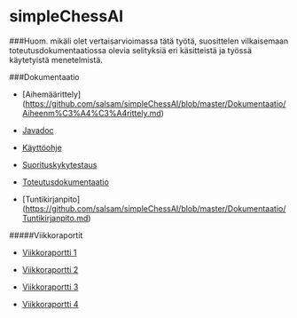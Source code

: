 # simpleChessAI

###Huom. mikäli olet vertaisarvioimassa tätä työtä, suosittelen vilkaisemaan toteutusdokumentaatiossa olevia selityksiä eri käsitteistä ja työssä käytetyistä menetelmistä.

###Dokumentaatio
- [Aihemäärittely] (https://github.com/salsam/simpleChessAI/blob/master/Dokumentaatio/Aiheenm%C3%A4%C3%A4rittely.md) 

- [Javadoc](https://htmlpreview.github.io/?https://github.com/salsam/simpleChessAI/blob/master/Dokumentaatio/site/apidocs/index.html)

- [Käyttöohje](https://github.com/salsam/simpleChessAI/blob/master/K%C3%A4ytt%C3%B6ohje.md)
 
- [Suorituskykytestaus](https://github.com/salsam/simpleChessAI/blob/master/Dokumentaatio/Suorituskykytestaus.md)

- [Toteutusdokumentaatio](https://github.com/salsam/simpleChessAI/blob/master/Dokumentaatio/Toteutusdokumentti.md)

- [Tuntikirjanpito] (https://github.com/salsam/simpleChessAI/blob/master/Dokumentaatio/Tuntikirjanpito.md)

#####Viikkoraportit

- [Viikkoraportti 1](https://github.com/salsam/simpleChessAI/blob/master/Dokumentaatio/Viikkoraportti%201.md)

- [Viikkoraportti 2](https://github.com/salsam/simpleChessAI/blob/master/Dokumentaatio/Viikkoraportti%202.md) 

- [Viikkoraportti 3](https://github.com/salsam/simpleChessAI/blob/master/Dokumentaatio/Viikkoraportti%203.md) 

- [Viikkoraportti 4](https://github.com/salsam/simpleChessAI/blob/master/Dokumentaatio/Viikkoraportti%204.md)
